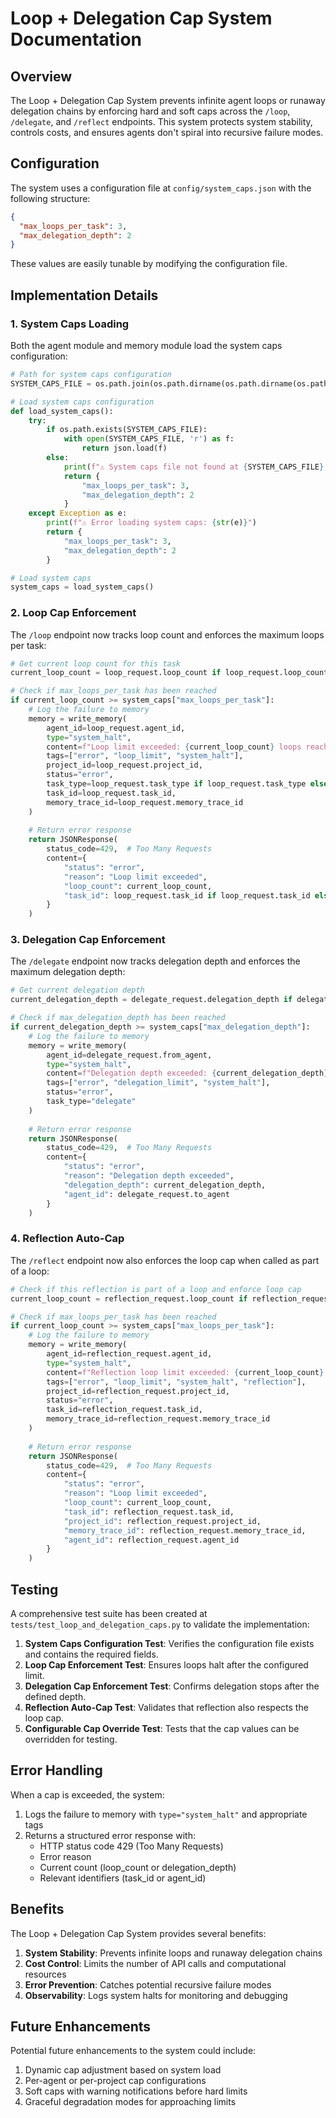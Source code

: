 # Loop + Delegation Cap System Documentation

## Overview

The Loop + Delegation Cap System prevents infinite agent loops or runaway delegation chains by enforcing hard and soft caps across the `/loop`, `/delegate`, and `/reflect` endpoints. This system protects system stability, controls costs, and ensures agents don't spiral into recursive failure modes.

## Configuration

The system uses a configuration file at `config/system_caps.json` with the following structure:

```json
{
  "max_loops_per_task": 3,
  "max_delegation_depth": 2
}
```

These values are easily tunable by modifying the configuration file.

## Implementation Details

### 1. System Caps Loading

Both the agent module and memory module load the system caps configuration:

```python
# Path for system caps configuration
SYSTEM_CAPS_FILE = os.path.join(os.path.dirname(os.path.dirname(os.path.dirname(__file__))), "config", "system_caps.json")

# Load system caps configuration
def load_system_caps():
    try:
        if os.path.exists(SYSTEM_CAPS_FILE):
            with open(SYSTEM_CAPS_FILE, 'r') as f:
                return json.load(f)
        else:
            print(f"⚠️ System caps file not found at {SYSTEM_CAPS_FILE}, using default caps")
            return {
                "max_loops_per_task": 3,
                "max_delegation_depth": 2
            }
    except Exception as e:
        print(f"⚠️ Error loading system caps: {str(e)}")
        return {
            "max_loops_per_task": 3,
            "max_delegation_depth": 2
        }

# Load system caps
system_caps = load_system_caps()
```

### 2. Loop Cap Enforcement

The `/loop` endpoint now tracks loop count and enforces the maximum loops per task:

```python
# Get current loop count for this task
current_loop_count = loop_request.loop_count if loop_request.loop_count is not None else 0

# Check if max_loops_per_task has been reached
if current_loop_count >= system_caps["max_loops_per_task"]:
    # Log the failure to memory
    memory = write_memory(
        agent_id=loop_request.agent_id,
        type="system_halt",
        content=f"Loop limit exceeded: {current_loop_count} loops reached for task {loop_request.task_id}",
        tags=["error", "loop_limit", "system_halt"],
        project_id=loop_request.project_id,
        status="error",
        task_type=loop_request.task_type if loop_request.task_type else "loop",
        task_id=loop_request.task_id,
        memory_trace_id=loop_request.memory_trace_id
    )
    
    # Return error response
    return JSONResponse(
        status_code=429,  # Too Many Requests
        content={
            "status": "error",
            "reason": "Loop limit exceeded",
            "loop_count": current_loop_count,
            "task_id": loop_request.task_id if loop_request.task_id else "unknown"
        }
    )
```

### 3. Delegation Cap Enforcement

The `/delegate` endpoint now tracks delegation depth and enforces the maximum delegation depth:

```python
# Get current delegation depth
current_delegation_depth = delegate_request.delegation_depth if delegate_request.delegation_depth is not None else 0

# Check if max_delegation_depth has been reached
if current_delegation_depth >= system_caps["max_delegation_depth"]:
    # Log the failure to memory
    memory = write_memory(
        agent_id=delegate_request.from_agent,
        type="system_halt",
        content=f"Delegation depth exceeded: {current_delegation_depth} levels reached for delegation to {delegate_request.to_agent}",
        tags=["error", "delegation_limit", "system_halt"],
        status="error",
        task_type="delegate"
    )
    
    # Return error response
    return JSONResponse(
        status_code=429,  # Too Many Requests
        content={
            "status": "error",
            "reason": "Delegation depth exceeded",
            "delegation_depth": current_delegation_depth,
            "agent_id": delegate_request.to_agent
        }
    )
```

### 4. Reflection Auto-Cap

The `/reflect` endpoint now also enforces the loop cap when called as part of a loop:

```python
# Check if this reflection is part of a loop and enforce loop cap
current_loop_count = reflection_request.loop_count if reflection_request.loop_count is not None else 0

# Check if max_loops_per_task has been reached
if current_loop_count >= system_caps["max_loops_per_task"]:
    # Log the failure to memory
    memory = write_memory(
        agent_id=reflection_request.agent_id,
        type="system_halt",
        content=f"Reflection loop limit exceeded: {current_loop_count} loops reached for task {reflection_request.task_id}",
        tags=["error", "loop_limit", "system_halt", "reflection"],
        project_id=reflection_request.project_id,
        status="error",
        task_id=reflection_request.task_id,
        memory_trace_id=reflection_request.memory_trace_id
    )
    
    # Return error response
    return JSONResponse(
        status_code=429,  # Too Many Requests
        content={
            "status": "error",
            "reason": "Loop limit exceeded",
            "loop_count": current_loop_count,
            "task_id": reflection_request.task_id,
            "project_id": reflection_request.project_id,
            "memory_trace_id": reflection_request.memory_trace_id,
            "agent_id": reflection_request.agent_id
        }
    )
```

## Testing

A comprehensive test suite has been created at `tests/test_loop_and_delegation_caps.py` to validate the implementation:

1. **System Caps Configuration Test**: Verifies the configuration file exists and contains the required fields.
2. **Loop Cap Enforcement Test**: Ensures loops halt after the configured limit.
3. **Delegation Cap Enforcement Test**: Confirms delegation stops after the defined depth.
4. **Reflection Auto-Cap Test**: Validates that reflection also respects the loop cap.
5. **Configurable Cap Override Test**: Tests that the cap values can be overridden for testing.

## Error Handling

When a cap is exceeded, the system:

1. Logs the failure to memory with `type="system_halt"` and appropriate tags
2. Returns a structured error response with:
   - HTTP status code 429 (Too Many Requests)
   - Error reason
   - Current count (loop_count or delegation_depth)
   - Relevant identifiers (task_id or agent_id)

## Benefits

The Loop + Delegation Cap System provides several benefits:

1. **System Stability**: Prevents infinite loops and runaway delegation chains
2. **Cost Control**: Limits the number of API calls and computational resources
3. **Error Prevention**: Catches potential recursive failure modes
4. **Observability**: Logs system halts for monitoring and debugging

## Future Enhancements

Potential future enhancements to the system could include:

1. Dynamic cap adjustment based on system load
2. Per-agent or per-project cap configurations
3. Soft caps with warning notifications before hard limits
4. Graceful degradation modes for approaching limits
